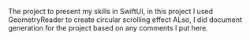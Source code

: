 The project to present my skills in SwiftUI, in this project I used GeometryReader to create circular scrolling effect
ALso, I did document generation for the project based on any comments I put here. 
